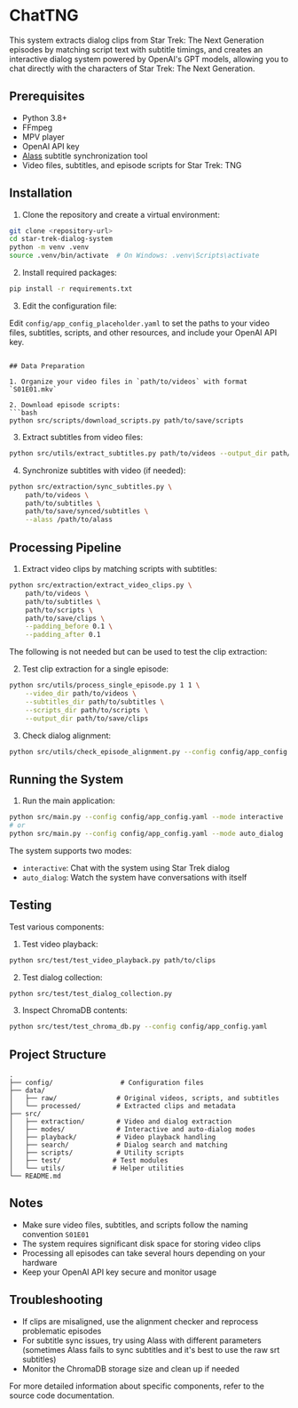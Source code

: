 # ChatTNG

This system extracts dialog clips from Star Trek: The Next Generation episodes by matching script text with subtitle timings, and creates an interactive dialog system powered by OpenAI's GPT models, allowing you to chat directly with the characters of Star Trek: The Next Generation.

## Prerequisites

- Python 3.8+
- FFmpeg
- MPV player
- OpenAI API key
- [Alass](https://github.com/kaegi/alass) subtitle synchronization tool
- Video files, subtitles, and episode scripts for Star Trek: TNG

## Installation

1. Clone the repository and create a virtual environment:

```bash
git clone <repository-url>
cd star-trek-dialog-system
python -m venv .venv
source .venv/bin/activate  # On Windows: .venv\Scripts\activate
```

2. Install required packages:

```bash
pip install -r requirements.txt
```

3. Edit the configuration file:

Edit `config/app_config_placeholder.yaml` to set the paths to your video files, subtitles, scripts, and other resources, and include your OpenAI API key.
```

## Data Preparation

1. Organize your video files in `path/to/videos` with format `S01E01.mkv`

2. Download episode scripts:
```bash
python src/scripts/download_scripts.py path/to/save/scripts
```

3. Extract subtitles from video files:
```bash
python src/utils/extract_subtitles.py path/to/videos --output_dir path/to/subtitles
```

4. Synchronize subtitles with video (if needed):
```bash
python src/extraction/sync_subtitles.py \
    path/to/videos \
    path/to/subtitles \
    path/to/save/synced/subtitles \
    --alass /path/to/alass
```

## Processing Pipeline

1. Extract video clips by matching scripts with subtitles:
```bash
python src/extraction/extract_video_clips.py \
    path/to/videos \
    path/to/subtitles \
    path/to/scripts \
    path/to/save/clips \
    --padding_before 0.1 \
    --padding_after 0.1
```

The following is not needed but can be used to test the clip extraction:

2. Test clip extraction for a single episode:
```bash
python src/utils/process_single_episode.py 1 1 \
    --video_dir path/to/videos \
    --subtitles_dir path/to/subtitles \
    --scripts_dir path/to/scripts \
    --output_dir path/to/save/clips
```

3. Check dialog alignment:
```bash
python src/utils/check_episode_alignment.py --config config/app_config.yaml
```

## Running the System

1. Run the main application:
```bash
python src/main.py --config config/app_config.yaml --mode interactive
# or
python src/main.py --config config/app_config.yaml --mode auto_dialog
```

The system supports two modes:
- `interactive`: Chat with the system using Star Trek dialog
- `auto_dialog`: Watch the system have conversations with itself

## Testing

Test various components:

1. Test video playback:
```bash
python src/test/test_video_playback.py path/to/clips
```

2. Test dialog collection:
```bash
python src/test/test_dialog_collection.py
```

3. Inspect ChromaDB contents:
```bash
python src/test/test_chroma_db.py --config config/app_config.yaml
```

## Project Structure

```
.
├── config/                 # Configuration files
├── data/
│   ├── raw/               # Original videos, scripts, and subtitles
│   └── processed/         # Extracted clips and metadata
├── src/
│   ├── extraction/        # Video and dialog extraction
│   ├── modes/             # Interactive and auto-dialog modes
│   ├── playback/          # Video playback handling
│   ├── search/            # Dialog search and matching
│   ├── scripts/           # Utility scripts
│   ├── test/             # Test modules
│   └── utils/            # Helper utilities
└── README.md
```

## Notes

- Make sure video files, subtitles, and scripts follow the naming convention `S01E01`
- The system requires significant disk space for storing video clips
- Processing all episodes can take several hours depending on your hardware
- Keep your OpenAI API key secure and monitor usage

## Troubleshooting

- If clips are misaligned, use the alignment checker and reprocess problematic episodes
- For subtitle sync issues, try using Alass with different parameters (sometimes Alass fails to sync subtitles and it's best to use the raw srt subtitles)
- Monitor the ChromaDB storage size and clean up if needed

For more detailed information about specific components, refer to the source code documentation.